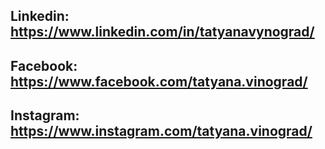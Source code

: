 ## Linkedin: https://www.linkedin.com/in/tatyanavynograd/
## Facebook: https://www.facebook.com/tatyana.vinograd/
## Instagram: https://www.instagram.com/tatyana.vinograd/
